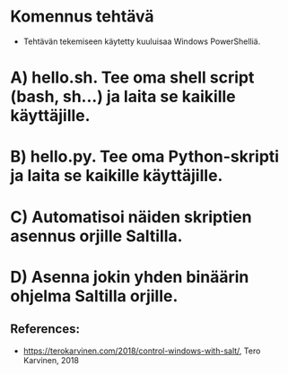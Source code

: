 # Komennus tehtävä
- Tehtävän tekemiseen käytetty kuuluisaa Windows PowerShelliä. 

# A) hello.sh. Tee oma shell script (bash, sh...) ja laita se kaikille käyttäjille.

# B) hello.py. Tee oma Python-skripti ja laita se kaikille käyttäjille.

# C) Automatisoi näiden skriptien asennus orjille Saltilla.

# D) Asenna jokin yhden binäärin ohjelma Saltilla orjille.



## References: 
- https://terokarvinen.com/2018/control-windows-with-salt/, Tero Karvinen, 2018
